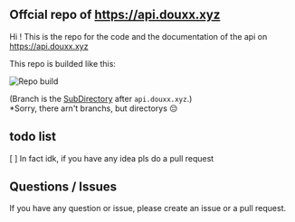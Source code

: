 ## Offcial repo of https://api.douxx.xyz 


Hi ! This is the repo for the code and the documentation of the api on https://api.douxx.xyz

This repo is builded like this:


![Repo build](https://cdn.douxx.xyz/files/repo_build.png)
  
(Branch is the [SubDirectory](https://blog.hubspot.com/marketing/subdomain-vs-subdirectory#:~:text=In%20a%20URL%2C%20the%20subdirectory,of%20one%20possible%20subdirectory%20structure.) after `api.douxx.xyz`.)  
*Sorry, there arn't branchs, but directorys 😔


## todo list

[ ] In fact idk, if you have any idea pls do a pull request


## Questions / Issues

If you have any question or issue, please create an issue or a pull request.
